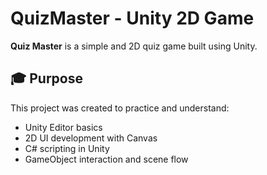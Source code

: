 # QuizMaster - Unity 2D Game

**Quiz Master** is a simple and 2D quiz game built using Unity.

## 🎓 Purpose

This project was created to practice and understand:
- Unity Editor basics
- 2D UI development with Canvas
- C# scripting in Unity
- GameObject interaction and scene flow
